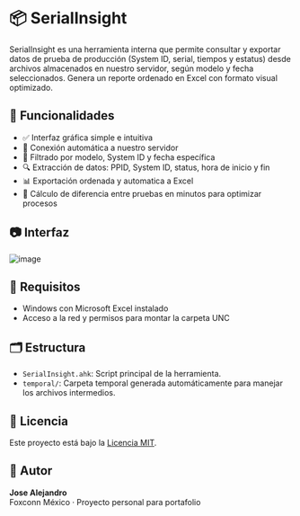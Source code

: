 # 📦 SerialInsight

SerialInsight es una herramienta interna que permite consultar y exportar datos de prueba de producción (System ID, serial, tiempos y estatus) desde archivos almacenados en nuestro servidor, según modelo y fecha seleccionados. Genera un reporte ordenado en Excel con formato visual optimizado.

## 🚀 Funcionalidades

- ✅ Interfaz gráfica simple e intuitiva
- 📁 Conexión automática a nuestro servidor
- 📌 Filtrado por modelo, System ID y fecha específica
- 🔍 Extracción de datos: PPID, System ID, status, hora de inicio y fin
- 📊 Exportación ordenada y automatica a Excel
- 📆 Cálculo de diferencia entre pruebas en minutos para optimizar procesos

## 📷 Interfaz

![image](https://github.com/user-attachments/assets/3129d155-a5a1-4ea2-9ef9-47f5eb8ed229)


## 🧰 Requisitos

- Windows con Microsoft Excel instalado
- Acceso a la red y permisos para montar la carpeta UNC

## 🗂️ Estructura

- `SerialInsight.ahk`: Script principal de la herramienta.
- `temporal/`: Carpeta temporal generada automáticamente para manejar los archivos intermedios.

## 📝 Licencia

Este proyecto está bajo la [Licencia MIT](LICENSE).

## 🙋 Autor

**Jose Alejandro**  
Foxconn México · Proyecto personal para portafolio
